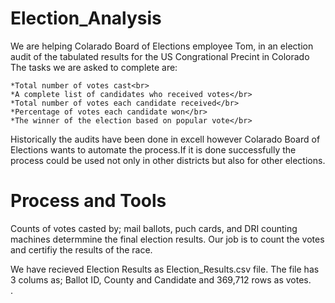 
# Election_Analysis
We are helping Colarado Board of Elections employee Tom, in an election audit of the tabulated results for the US Congrational Precint in Colorado
The tasks we are asked to complete are:

    *Total number of votes cast<br>
    *A complete list of candidates who received votes</br>
    *Total number of votes each candidate received</br>
    *Percentage of votes each candidate won</br>
    *The winner of the election based on popular vote</br>
    
Historically the audits have been done in excell however Colarado Board of Elections wants to automate the process.If it is done successfully the process could be used not only in other districts but also for other elections. <br>

# Process and Tools
Counts of votes casted by; mail ballots, puch cards, and  DRI counting machines determmine the final election results. Our job is to count the votes and certifiy the results of the race.</br>

We have recieved Election Results as Election_Results.csv file. The file has 3 colums as; Ballot ID, County and Candidate and 369,712 rows as votes. </br>. 
